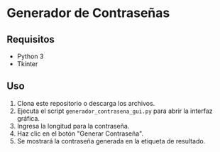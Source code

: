 # Generador de Contraseñas

## Requisitos

- Python 3
- Tkinter 

## Uso

1. Clona este repositorio o descarga los archivos.
2. Ejecuta el script `generador_contrasena_gui.py` para abrir la interfaz gráfica.
3. Ingresa la longitud para la contraseña.
4. Haz clic en el botón "Generar Contraseña".
5. Se mostrará la contraseña generada en la etiqueta de resultado.
